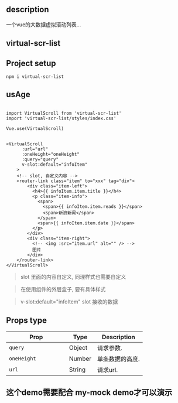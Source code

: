 ## description
一个vue的大数据虚拟滚动列表...

## virtual-scr-list

## Project setup
```
npm i virtual-scr-list

```

## usAge
```

import VirtualScroll from 'virtual-scr-list'
import 'virtual-scr-list/styles/index.css'

Vue.use(VirtualScroll)


<VirtualScroll
      :url="url"
      :oneHeight="oneHeight"
      :query="query"
      v-slot:default="infoItem"
    >
    <!-- slot, 自定义内容 -->
    <router-link class="item" to="xxx" tag="div">
        <div class="item-left">
          <h4>{{ infoItem.item.title }}</h4>
          <p class="item-info">
            <span>
              <span>{{ infoItem.item.reads }}</span>
              <span>新浪新闻</span>
            </span>
            <span>{{ infoItem.item.date }}</span>
          </p>
        </div>
        <div class="item-right">
          <!-- <img :src="item.url" alt="" /> -->
          图片
        </div>
    </router-link>
</VirtualScroll>

```

> slot 里面的内容自定义, 同理样式也需要自定义

> 在使用组件的外层盒子, 要有具体样式

> v-slot:default="infoItem" slot 接收的数据

## Props type

| **&nbsp;&nbsp;&nbsp;&nbsp;&nbsp;&nbsp;&nbsp;&nbsp;&nbsp;&nbsp;&nbsp;&nbsp;&nbsp;Prop&nbsp;&nbsp;&nbsp;&nbsp;&nbsp;&nbsp;&nbsp;&nbsp;&nbsp;&nbsp;&nbsp;&nbsp;&nbsp;** | **Type**  | **Description**                                                               |
|------------------|------------------|-----------------------------------------------------------------------------------------------------------------------------------------------------------------------------------------------------------------------------|
| `query`       | Object | 请求参数. |
| `oneHeight`   | Number | 单条数据的高度. |
| `url`         | String | 请求url. |

## 这个demo需要配合 my-mock demo才可以演示

